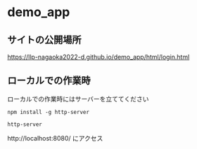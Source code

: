 # demo_app

## サイトの公開場所
https://llp-nagaoka2022-d.github.io/demo_app/html/login.html

## ローカルでの作業時
ローカルでの作業時にはサーバーを立ててください
```
npm install -g http-server
```

```
http-server
```

http://localhost:8080/ にアクセス